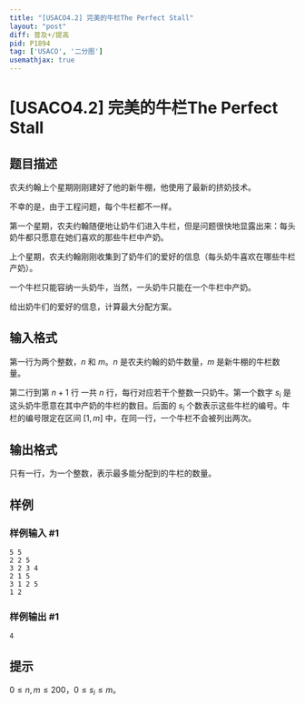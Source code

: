 ```yaml
---
title: "[USACO4.2] 完美的牛栏The Perfect Stall"
layout: "post"
diff: 普及+/提高
pid: P1894
tag: ['USACO', '二分图']
usemathjax: true
---
```


# [USACO4.2] 完美的牛栏The Perfect Stall
## 题目描述

农夫约翰上个星期刚刚建好了他的新牛棚，他使用了最新的挤奶技术。

不幸的是，由于工程问题，每个牛栏都不一样。

第一个星期，农夫约翰随便地让奶牛们进入牛栏，但是问题很快地显露出来：每头奶牛都只愿意在她们喜欢的那些牛栏中产奶。

上个星期，农夫约翰刚刚收集到了奶牛们的爱好的信息（每头奶牛喜欢在哪些牛栏产奶）。

一个牛栏只能容纳一头奶牛，当然，一头奶牛只能在一个牛栏中产奶。

给出奶牛们的爱好的信息，计算最大分配方案。
## 输入格式

第一行为两个整数，$n$ 和 $m$。$n$ 是农夫约翰的奶牛数量，$m$ 是新牛棚的牛栏数量。

第二行到第 $n+1$ 行 一共 $n$ 行，每行对应若干个整数一只奶牛。第一个数字 $s_i$ 是这头奶牛愿意在其中产奶的牛栏的数目。后面的 $s_i$ 个数表示这些牛栏的编号。牛栏的编号限定在区间 $[1,m]$ 中，在同一行，一个牛栏不会被列出两次。

## 输出格式

只有一行，为一个整数，表示最多能分配到的牛栏的数量。
## 样例

### 样例输入 #1
```
5 5
2 2 5
3 2 3 4
2 1 5
3 1 2 5
1 2
```
### 样例输出 #1
```
4
```
## 提示

$0\le n,m\le 200$，$0\le s_i\le m$。
